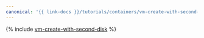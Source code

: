 ```yaml
---
canonical: '{{ link-docs }}/tutorials/containers/vm-create-with-second-disk'
---
```


{% include [vm-create-with-second-disk](../../_tutorials/containers/vm-create-with-second-disk.md) %}
